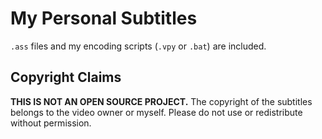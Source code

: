 # My Personal Subtitles

`.ass` files and my encoding scripts (`.vpy` or `.bat`) are included.

## Copyright Claims

**THIS IS NOT AN OPEN SOURCE PROJECT.** The copyright of the subtitles belongs to the video owner or myself. Please do not use or redistribute without permission.

